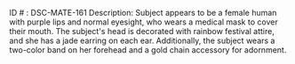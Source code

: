 ID # : DSC-MATE-161
Description: Subject appears to be a female human with purple lips and normal eyesight, who wears a medical mask to cover their mouth. The subject's head is decorated with rainbow festival attire, and she has a jade earring on each ear. Additionally, the subject wears a two-color band on her forehead and a gold chain accessory for adornment. 